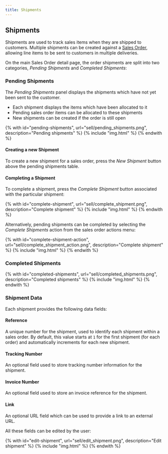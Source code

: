 ```yaml
---
title: Shipments
---
```


## Shipments

Shipments are used to track sales items when they are shipped to customers. Multiple shipments can be created against a [Sales Order](./so.md), allowing line items to be sent to customers in multiple deliveries.

On the main Sales Order detail page, the order shipments are split into two categories, *Pending Shipments* and *Completed Shipments*:

### Pending Shipments

The *Pending Shipments* panel displays the shipments which have not yet been sent to the customer.

- Each shipment displays the items which have been allocated to it
- Pending sales order items can be allocated to these shipments
- New shipments can be created if the order is still open

{% with id="pending-shipments", url="sell/pending_shipments.png", description="Pending shipments" %}
{% include "img.html" %}
{% endwith %}

#### Creating a new Shipment

To create a new shipment for a sales order, press the *New Shipment* button above the pending shipments table.

#### Completing a Shipment

To complete a shipment, press the *Complete Shipment* button associated with the particular shipment:

{% with id="complete-shipment", url="sell/complete_shipment.png", description="Complete shipment" %}
{% include "img.html" %}
{% endwith %}

Alternatively, pending shipments can be completed by selecting the *Complete Shipments* action from the sales order actions menu:

{% with id="complete-shipment-action", url="sell/complete_shipment_action.png", description="Complete shipment" %}
{% include "img.html" %}
{% endwith %}

### Completed Shipments

{% with id="completed-shipments", url="sell/completed_shipments.png", description="Completed shipments" %}
{% include "img.html" %}
{% endwith %}

### Shipment Data

Each shipment provides the following data fields:

#### Reference

A unique number for the shipment, used to identify each shipment within a sales order. By default, this value starts at `1` for the first shipment (for each order) and automatically increments for each new shipment.

#### Tracking Number

An optional field used to store tracking number information for the shipment.

#### Invoice Number

An optional field used to store an invoice reference for the shipment.

#### Link

An optional URL field which can be used to provide a link to an external URL.

All these fields can be edited by the user:

{% with id="edit-shipment", url="sell/edit_shipment.png", description="Edit shipment" %}
{% include "img.html" %}
{% endwith %}
